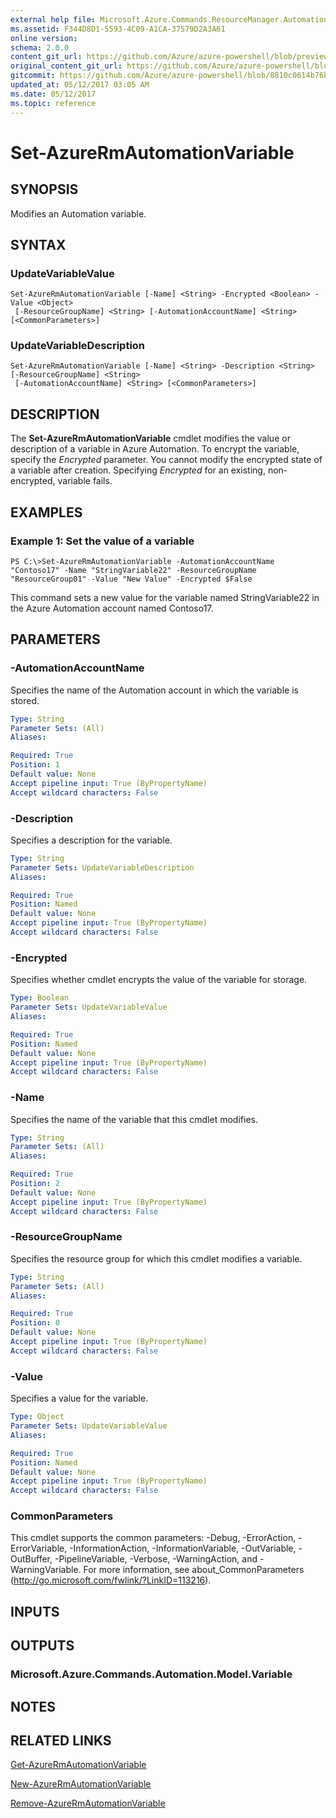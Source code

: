 ```yaml
---
external help file: Microsoft.Azure.Commands.ResourceManager.Automation.dll-Help.xml
ms.assetid: F344D8D1-5593-4C09-A1CA-37579D2A3A61
online version:
schema: 2.0.0
content_git_url: https://github.com/Azure/azure-powershell/blob/preview/src/ResourceManager/Automation/Commands.Automation/help/Set-AzureRMAutomationVariable.md
original_content_git_url: https://github.com/Azure/azure-powershell/blob/preview/src/ResourceManager/Automation/Commands.Automation/help/Set-AzureRMAutomationVariable.md
gitcommit: https://github.com/Azure/azure-powershell/blob/8810c0614b76be8d014616888a4ae7733a452af9
updated_at: 05/12/2017 03:05 AM
ms.date: 05/12/2017
ms.topic: reference
---
```


# Set-AzureRmAutomationVariable

## SYNOPSIS
Modifies an Automation variable.

## SYNTAX

### UpdateVariableValue
```
Set-AzureRmAutomationVariable [-Name] <String> -Encrypted <Boolean> -Value <Object>
 [-ResourceGroupName] <String> [-AutomationAccountName] <String> [<CommonParameters>]
```

### UpdateVariableDescription
```
Set-AzureRmAutomationVariable [-Name] <String> -Description <String> [-ResourceGroupName] <String>
 [-AutomationAccountName] <String> [<CommonParameters>]
```

## DESCRIPTION
The **Set-AzureRmAutomationVariable** cmdlet modifies the value or description of a variable in Azure Automation.
To encrypt the variable, specify the *Encrypted* parameter.
You cannot modify the encrypted state of a variable after creation.
Specifying *Encrypted* for an existing, non-encrypted, variable fails.

## EXAMPLES

### Example 1: Set the value of a variable
```
PS C:\>Set-AzureRmAutomationVariable -AutomationAccountName "Contoso17" -Name "StringVariable22" -ResourceGroupName "ResourceGroup01" -Value "New Value" -Encrypted $False
```

This command sets a new value for the variable named StringVariable22 in the Azure Automation account named Contoso17.

## PARAMETERS

### -AutomationAccountName
Specifies the name of the Automation account in which the variable is stored.

```yaml
Type: String
Parameter Sets: (All)
Aliases: 

Required: True
Position: 1
Default value: None
Accept pipeline input: True (ByPropertyName)
Accept wildcard characters: False
```

### -Description
Specifies a description for the variable.

```yaml
Type: String
Parameter Sets: UpdateVariableDescription
Aliases: 

Required: True
Position: Named
Default value: None
Accept pipeline input: True (ByPropertyName)
Accept wildcard characters: False
```

### -Encrypted
Specifies whether cmdlet encrypts the value of the variable for storage.

```yaml
Type: Boolean
Parameter Sets: UpdateVariableValue
Aliases: 

Required: True
Position: Named
Default value: None
Accept pipeline input: True (ByPropertyName)
Accept wildcard characters: False
```

### -Name
Specifies the name of the variable that this cmdlet modifies.

```yaml
Type: String
Parameter Sets: (All)
Aliases: 

Required: True
Position: 2
Default value: None
Accept pipeline input: True (ByPropertyName)
Accept wildcard characters: False
```

### -ResourceGroupName
Specifies the resource group for which this cmdlet modifies a variable.

```yaml
Type: String
Parameter Sets: (All)
Aliases: 

Required: True
Position: 0
Default value: None
Accept pipeline input: True (ByPropertyName)
Accept wildcard characters: False
```

### -Value
Specifies a value for the variable.

```yaml
Type: Object
Parameter Sets: UpdateVariableValue
Aliases: 

Required: True
Position: Named
Default value: None
Accept pipeline input: True (ByPropertyName)
Accept wildcard characters: False
```

### CommonParameters
This cmdlet supports the common parameters: -Debug, -ErrorAction, -ErrorVariable, -InformationAction, -InformationVariable, -OutVariable, -OutBuffer, -PipelineVariable, -Verbose, -WarningAction, and -WarningVariable. For more information, see about_CommonParameters (http://go.microsoft.com/fwlink/?LinkID=113216).

## INPUTS

## OUTPUTS

### Microsoft.Azure.Commands.Automation.Model.Variable

## NOTES

## RELATED LINKS

[Get-AzureRmAutomationVariable](./Get-AzureRMAutomationVariable.md)

[New-AzureRmAutomationVariable](./New-AzureRMAutomationVariable.md)

[Remove-AzureRmAutomationVariable](./Remove-AzureRMAutomationVariable.md)


